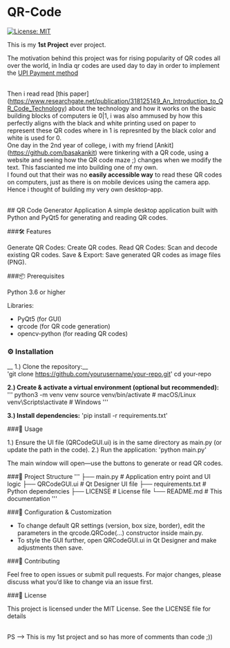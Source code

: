 # QR-Code

[![License: MIT](https://img.shields.io/badge/License-MIT-yellow.svg)](LICENSE)

This is my __1st Project__ ever project. 

The motivation behind this project was for rising popularity of QR codes all over the world, in India qr codes are used day to day
in order to implement the [UPI Payment method](https://en.wikipedia.org/wiki/Unified_Payments_Interface)

<br> Then i read read [this paper] (https://www.researchgate.net/publication/318125149_An_Introduction_to_QR_Code_Technology)
about the technology and how it works on the basic building blocks of computers ie 0|1, i was also ammused by how this perfectly aligns with the black and white printing used on paper to represent these QR codes where in 1 is represnted by the black color and white is used for 0.
<br> One day in the 2nd year of college, i with my friend [Ankit] (https://github.com/basakankit) were tinkering with a QR code, using a website and seeing how the QR code maze ;) changes when we modify the text. This fascianted me into building one of my own.
<br> I found out that their was no __easily accessible way__ to read these QR codes on computers, just as there is on mobile devices using the camera app.  
    Hence i thought of building my very own desktop-app.

<br>
## QR Code Generator Application
A simple desktop application built with Python and PyQt5 for generating and reading QR codes.

###🛠️ Features

Generate QR Codes: Create QR codes.
Read QR Codes: Scan and decode existing QR codes.
Save & Export: Save generated QR codes as image files (PNG).

###📦 Prerequisites

Python 3.6 or higher

Libraries:
- PyQt5 (for GUI)
- qrcode (for QR code generation)
- opencv-python (for reading QR codes)


### ⚙️ Installation

__ 1.) Clone the repository:__
<br>
'git clone https://github.com/yourusername/your-repo.git'
cd your-repo
<br>

__2.) Create & activate a virtual environment (optional but recommended):__
'''
python3 -m venv venv
source venv/bin/activate  # macOS/Linux
venv\\Scripts\\activate   # Windows
'''
<br>

__3.) Install dependencies:__
'pip install -r requirements.txt'


###🚀 Usage

1.) Ensure the UI file (QRCodeGUI.ui) is in the same directory as main.py (or update the path in the code).
2.) Run the application:
'python main.py'

The main window will open—use the buttons to generate or read QR codes.


###📁 Project Structure
'''
├── main.py            # Application entry point and UI logic
├── QRCodeGUI.ui       # Qt Designer UI file
├── requirements.txt   # Python dependencies
├── LICENSE            # License file
└── README.md          # This documentation
'''

###📝 Configuration & Customization

- To change default QR settings (version, box size, border), edit the parameters in the qrcode.QRCode(...) constructor inside main.py.
- To style the GUI further, open QRCodeGUI.ui in Qt Designer and make adjustments then save.

###🤝 Contributing

Feel free to open issues or submit pull requests. For major changes, please discuss what you’d like to change via an issue first.


###📜 License

This project is licensed under the MIT License. See the LICENSE file for details

<br>
PS --> This is my 1st project and so has more of comments than code ;))
